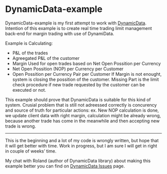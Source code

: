 # DynamicData-example

DynamicData-example is my first attempt to work with [DynamicData](https://github.com/RolandPheasant/DynamicData). 
Intention of this example is to create real time trading limit management back-end for margin trading with use of DynamiData.

Example is Calculating:
- P&L of the trades
- Agreegated P&L of the customer
- Margin Used for open trades based on Net Open Possition per Currency
- Net Open Possition (NOP) per Currency per Customer
- Open Possition per Currency Pair per Customer
If Margin is not enought, system is closing the possition of the customer.
Missing Part is the limit check procedure if new trade requested by the customer can be executed or not.

This example should prove that DynamicData is suitable for this kind of system.
Crusial problem that is still not adreessed correctly is concurency and source of truth for particular actions:
ex. New NOP calculation is done, we update client data with right margin, calculation might be  already wrong, because another trade has come in the meanwhile and then accepting new trade is wrong.

----

This is the beginning and a lot of my code is wrongly written, but hope that it will get better with time.
Work in progress, but I am sure I will get in right in couple of weeks’ time.


My chat with Roland (author of DynamicData library) about making this example better you can find on [DynamicData Issues](https://github.com/RolandPheasant/DynamicData/issues/48) page.


